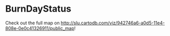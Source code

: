 # BurnDayStatus
Check out the full map on http://slu.cartodb.com/viz/942746a6-a0d5-11e4-808e-0e0c41326911/public_map!
